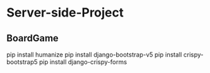 # Server-side-Project
## BoardGame


pip install humanize
pip install django-bootstrap-v5
pip install crispy-bootstrap5
pip install django-crispy-forms
